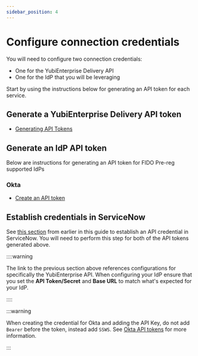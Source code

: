 ```yaml
---
sidebar_position: 4
---
```


# Configure connection credentials

You will need to configure two connection credentials:

- One for the YubiEnterprise Delivery API
- One for the IdP that you will be leveraging

Start by using the instructions below for generating an API token for each service.

## Generate a YubiEnterprise Delivery API token

- [Generating API Tokens](https://console.yubico.com/help/api-best-practices-faq.html#generating-api-tokens)

## Generate an IdP API token

Below are instructions for generating an API token for FIDO Pre-reg supported IdPs

### Okta

- [Create an API token](https://developer.okta.com/docs/guides/create-an-api-token/main/)

## Establish credentials in ServiceNow

See [this section](/yed-spoke-example/docs/connections) from earlier in this guide to establish an API credential in ServiceNow. You will need to perform this step for both of the API tokens generated above.

::::warning

The link to the previous section above references configurations for specifically the YubiEnterprise API. When configuring your IdP ensure that you set the **API Token/Secret** and **Base URL** to match what's expected for your IdP.

::::

:::warning

When creating the credential for Okta and adding the API Key, do not add `Bearer` before the token, instead add `SSWS`. See [Okta API tokens](https://developer.okta.com/docs/guides/create-an-api-token/main/#okta-api-tokens) for more information.

:::